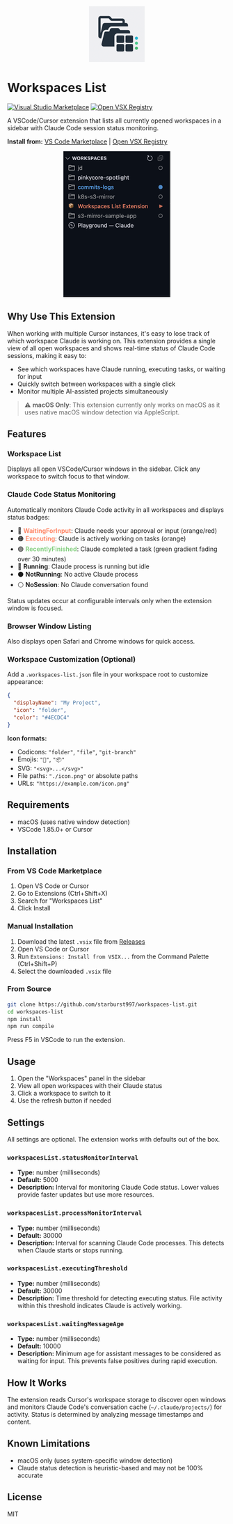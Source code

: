 <p align="center">
  <img src="docs/icon.png" alt="Workspaces List Icon" width="128">
</p>

# Workspaces List

[![Visual Studio Marketplace](https://img.shields.io/badge/Visual%20Studio%20Marketplace-Install-blue?style=flat-square&logo=visual-studio-code)](https://marketplace.visualstudio.com/items?itemName=jdboivin.workspaces-list)
[![Open VSX Registry](https://img.shields.io/badge/Open%20VSX%20Registry-Install-orange?style=flat-square&logo=eclipse-ide)](https://open-vsx.org/extension/jdboivin/workspaces-list)

A VSCode/Cursor extension that lists all currently opened workspaces in a sidebar with Claude Code session status monitoring.

**Install from:** [VS Code Marketplace](https://marketplace.visualstudio.com/items?itemName=jdboivin.workspaces-list) | [Open VSX Registry](https://open-vsx.org/extension/jdboivin/workspaces-list)

<p align="center">
  <img src="docs/screenshot_smaller.png" alt="Screenshot">
</p>

## Why Use This Extension

When working with multiple Cursor instances, it's easy to lose track of which workspace Claude is working on. This extension provides a single view of all open workspaces and shows real-time status of Claude Code sessions, making it easy to:

- See which workspaces have Claude running, executing tasks, or waiting for input
- Quickly switch between workspaces with a single click
- Monitor multiple AI-assisted projects simultaneously

> ⚠️ **macOS Only**: This extension currently only works on macOS as it uses native macOS window detection via AppleScript.

## Features

### Workspace List

Displays all open VSCode/Cursor windows in the sidebar. Click any workspace to switch focus to that window.

### Claude Code Status Monitoring

Automatically monitors Claude Code activity in all workspaces and displays status badges:

- 🔴 **<span style="color:#FF8A6B">WaitingForInput</span>**: Claude needs your approval or input (orange/red)
- 🟠 **<span style="color:#FF8A6B">Executing</span>**: Claude is actively working on tasks (orange)
- 🟢 **<span style="color:#89D185">RecentlyFinished</span>**: Claude completed a task (green gradient fading over 30 minutes)
- 🔵 **Running**: Claude process is running but idle
- ⚫ **NotRunning**: No active Claude process
- ⚪ **NoSession**: No Claude conversation found

Status updates occur at configurable intervals only when the extension window is focused.

### Browser Window Listing

Also displays open Safari and Chrome windows for quick access.

### Workspace Customization (Optional)

Add a `.workspaces-list.json` file in your workspace root to customize appearance:

```json
{
  "displayName": "My Project",
  "icon": "folder",
  "color": "#4ECDC4"
}
```

**Icon formats:**
- Codicons: `"folder"`, `"file"`, `"git-branch"`
- Emojis: `"🚀"`, `"📦"`
- SVG: `"<svg>...</svg>"`
- File paths: `"./icon.png"` or absolute paths
- URLs: `"https://example.com/icon.png"`

## Requirements

- macOS (uses native window detection)
- VSCode 1.85.0+ or Cursor

## Installation

### From VS Code Marketplace

1. Open VS Code or Cursor
2. Go to Extensions (Ctrl+Shift+X)
3. Search for "Workspaces List"
4. Click Install

### Manual Installation

1. Download the latest `.vsix` file from [Releases](https://github.com/starburst997/workspaces-list/releases)
2. Open VS Code or Cursor
3. Run `Extensions: Install from VSIX...` from the Command Palette (Ctrl+Shift+P)
4. Select the downloaded `.vsix` file

### From Source

```bash
git clone https://github.com/starburst997/workspaces-list.git
cd workspaces-list
npm install
npm run compile
```

Press F5 in VSCode to run the extension.

## Usage

1. Open the "Workspaces" panel in the sidebar
2. View all open workspaces with their Claude status
3. Click a workspace to switch to it
4. Use the refresh button if needed

## Settings

All settings are optional. The extension works with defaults out of the box.

### `workspacesList.statusMonitorInterval`

- **Type:** number (milliseconds)
- **Default:** 5000
- **Description:** Interval for monitoring Claude Code status. Lower values provide faster updates but use more resources.

### `workspacesList.processMonitorInterval`

- **Type:** number (milliseconds)
- **Default:** 30000
- **Description:** Interval for scanning Claude Code processes. This detects when Claude starts or stops running.

### `workspacesList.executingThreshold`

- **Type:** number (milliseconds)
- **Default:** 30000
- **Description:** Time threshold for detecting executing status. File activity within this threshold indicates Claude is actively working.

### `workspacesList.waitingMessageAge`

- **Type:** number (milliseconds)
- **Default:** 10000
- **Description:** Minimum age for assistant messages to be considered as waiting for input. This prevents false positives during rapid execution.

## How It Works

The extension reads Cursor's workspace storage to discover open windows and monitors Claude Code's conversation cache (`~/.claude/projects/`) for activity. Status is determined by analyzing message timestamps and content.

## Known Limitations

- macOS only (uses system-specific window detection)
- Claude status detection is heuristic-based and may not be 100% accurate

## License

MIT
